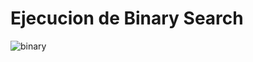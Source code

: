 # Ejecucion de Binary Search
![binary](https://github.com/JEstebanSanti/ESDAT-JORGE-SANTI/assets/78988823/1aa73e3e-b79e-485c-a0dd-abc02c572476)
